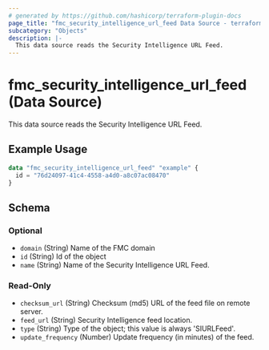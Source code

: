 ```yaml
---
# generated by https://github.com/hashicorp/terraform-plugin-docs
page_title: "fmc_security_intelligence_url_feed Data Source - terraform-provider-fmc"
subcategory: "Objects"
description: |-
  This data source reads the Security Intelligence URL Feed.
---
```


# fmc_security_intelligence_url_feed (Data Source)

This data source reads the Security Intelligence URL Feed.

## Example Usage

```terraform
data "fmc_security_intelligence_url_feed" "example" {
  id = "76d24097-41c4-4558-a4d0-a8c07ac08470"
}
```

<!-- schema generated by tfplugindocs -->
## Schema

### Optional

- `domain` (String) Name of the FMC domain
- `id` (String) Id of the object
- `name` (String) Name of the Security Intelligence URL Feed.

### Read-Only

- `checksum_url` (String) Checksum (md5) URL of the feed file on remote server.
- `feed_url` (String) Security Intelligence feed location.
- `type` (String) Type of the object; this value is always 'SIURLFeed'.
- `update_frequency` (Number) Update frequency (in minutes) of the feed.
